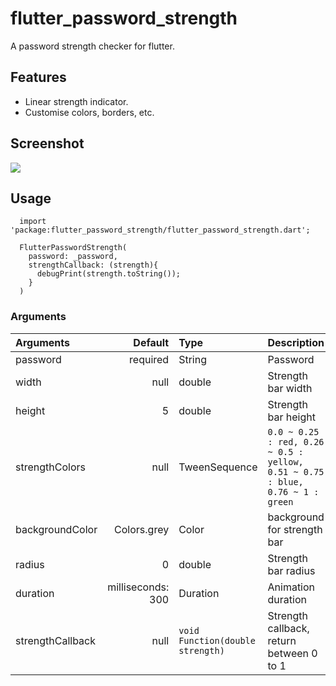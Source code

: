 # flutter_password_strength

A password strength checker for flutter.

## Features  
  
 - Linear strength indicator.
 - Customise colors, borders, etc.

## Screenshot

![](https://media.giphy.com/media/kbuhBEahzQAtifnfSL/giphy.gif)

## Usage
  ```
    import 'package:flutter_password_strength/flutter_password_strength.dart';

    FlutterPasswordStrength(
      password: _password, 
      strengthCallback: (strength){
        debugPrint(strength.toString());
      }
    )
  ```

### Arguments

| Arguments  | Default  | Type | Description |
| :------------ |---------------:| :---------------| :-----|
| password | required | String | Password  |
| width | null | double | Strength bar width |
| height | 5 | double | Strength bar height |
| strengthColors | null | TweenSequence<Color> | `0.0 ~ 0.25 : red, 0.26 ~ 0.5 : yellow, 0.51 ~ 0.75 : blue, 0.76 ~ 1 : green` |
| backgroundColor | Colors.grey| Color | background for strength bar |
| radius | 0 | double | Strength bar radius  |
| duration | milliseconds: 300 | Duration | Animation duration |
| strengthCallback | null | `void Function(double strength)` | Strength callback, return between 0 to 1 |

